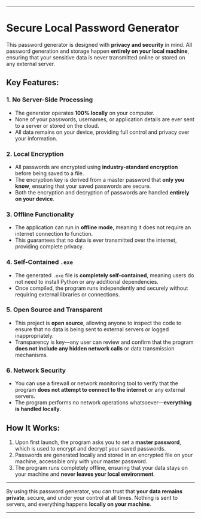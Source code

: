 
---

# Secure Local Password Generator

This password generator is designed with **privacy and security** in mind. All password generation and storage happen **entirely on your local machine**, ensuring that your sensitive data is never transmitted online or stored on any external server.

## Key Features:

### 1. **No Server-Side Processing**
- The generator operates **100% locally** on your computer.
- None of your passwords, usernames, or application details are ever sent to a server or stored on the cloud.
- All data remains on your device, providing full control and privacy over your information.

### 2. **Local Encryption**
- All passwords are encrypted using **industry-standard encryption** before being saved to a file.
- The encryption key is derived from a master password that **only you know**, ensuring that your saved passwords are secure.
- Both the encryption and decryption of passwords are handled **entirely on your device**.

### 3. **Offline Functionality**
- The application can run in **offline mode**, meaning it does not require an internet connection to function. 
- This guarantees that no data is ever transmitted over the internet, providing complete privacy.

### 4. **Self-Contained `.exe`**
- The generated `.exe` file is **completely self-contained**, meaning users do not need to install Python or any additional dependencies.
- Once compiled, the program runs independently and securely without requiring external libraries or connections.

### 5. **Open Source and Transparent**
- This project is **open source**, allowing anyone to inspect the code to ensure that no data is being sent to external servers or logged inappropriately.
- Transparency is key—any user can review and confirm that the program **does not include any hidden network calls** or data transmission mechanisms.

### 6. **Network Security**
- You can use a firewall or network monitoring tool to verify that the program **does not attempt to connect to the internet** or any external servers.
- The program performs no network operations whatsoever—**everything is handled locally**.

## How It Works:
1. Upon first launch, the program asks you to set a **master password**, which is used to encrypt and decrypt your saved passwords.
2. Passwords are generated locally and stored in an encrypted file on your machine, accessible only with your master password.
3. The program runs completely offline, ensuring that your data stays on your machine and **never leaves your local environment**.

---

By using this password generator, you can trust that **your data remains private**, secure, and under your control at all times. Nothing is sent to servers, and everything happens **locally on your machine**.

---

